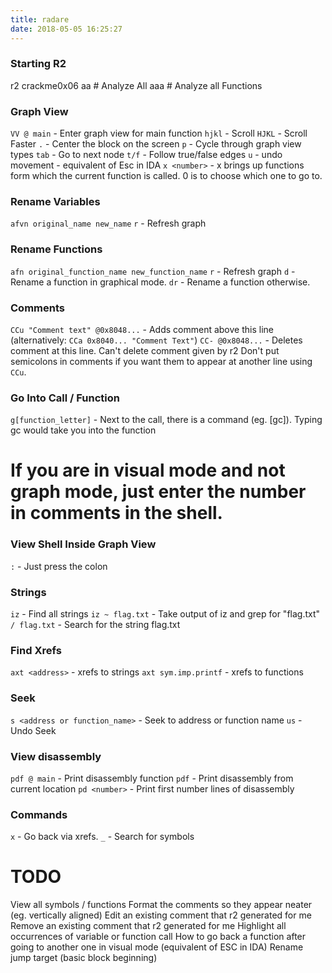 ```yaml
---
title: radare
date: 2018-05-05 16:25:27
---
```


### Starting R2
r2 crackme0x06
aa # Analyze All
aaa # Analyze all Functions

### Graph View
`VV @ main` - Enter graph view for main function
`hjkl` - Scroll
`HJKL` - Scroll Faster
`.` - Center the block on the screen
`p` - Cycle through graph view types
`tab` - Go to next node
`t/f` - Follow true/false edges
`u` - undo movement - equivalent of Esc in IDA
`x <number>` - x brings up functions form which the current function is called. 0 is to choose which one to go to.

### Rename Variables
`afvn original_name new_name`
`r` - Refresh graph

### Rename Functions
`afn original_function_name new_function_name`
`r` - Refresh graph
`d`  - Rename a function in graphical mode.
`dr` - Rename a function otherwise.

### Comments
`CCu "Comment text" @0x8048...` - Adds comment above this line
(alternatively: `CCa 0x8040... "Comment Text"`)
`CC- @0x8048...`  - Deletes comment at this line. Can't delete comment given by r2
Don't put semicolons in comments if you want them to appear at another line using `CCu`.

### Go Into Call / Function
`g[function_letter]` - Next to the call, there is a command (eg. [gc]). Typing gc would take you into the function
# If you are in visual mode and not graph mode, just enter the number in comments in the shell.

### View Shell Inside Graph View
`:` - Just press the colon

### Strings
`iz` - Find all strings
`iz ~ flag.txt` - Take output of iz and grep for "flag.txt"
`/ flag.txt` - Search for the string flag.txt

### Find Xrefs
`axt <address>` - xrefs to strings
`axt sym.imp.printf` - xrefs to functions

### Seek
`s <address or function_name>` - Seek to address or function name
`us` - Undo Seek

### View disassembly
`pdf @ main` - Print disassembly function
`pdf` - Print disassembly from current location
`pd <number>` - Print first number lines of disassembly

### Commands
`x`  - Go back via xrefs.
`_`  - Search for symbols

TODO
===========
View all symbols / functions
Format the comments so they appear neater (eg. vertically aligned)
Edit an existing comment that r2 generated for me
Remove an existing comment that r2 generated for me
Highlight all occurrences of variable or function call
How to go back a function after going to another one in visual mode (equivalent of ESC in IDA)
Rename jump target (basic block beginning)
